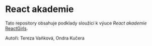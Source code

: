 # React akademie

Tato repository obsahuje podklady sloužící k výuce _React akademie_ [ReactGirls](https://reactgirls.com/).

Autoři: Tereza Vaňková, Ondra Kučera
